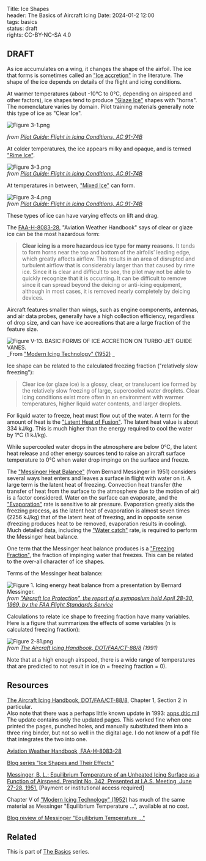 Title: Ice Shapes    
header: The Basics of Aircraft Icing
Date: 2024-01-2 12:00  
tags: basics  
status: draft  
rights: CC-BY-NC-SA 4.0

## DRAFT

As ice accumulates on a wing, it changes the shape of the airfoil. 
The ice that forms is sometimes called an ["Ice accretion"]({filename}Nomenclature.md#ice-accretion) in the literature. 
The shape of the ice depends on details of the flight and icing conditions.  

At warmer temperatures (about -10°C to 0°C, depending on airspeed and other factors), 
ice shapes tend to produce ["Glaze Ice"]({filename}Nomenclature.md#glaze-ice) shapes with "horns". 
The nomenclature varies by domain. 
Pilot training materials generally note this type of ice as "Clear Ice".  

![Figure 3-1.png](/images%2FAC-91-74B%2FFigure%203-1.png)   

_from [Pilot Guide: Flight in Icing Conditions, AC 91-74B](https://www.faa.gov/documentLibrary/media/Advisory_Circular/AC_91-74B.pdf)_  

At colder temperatures, the ice appears milky and opaque, and is termed ["Rime Ice"]({filename}Nomenclature.md#rime-ice).  

![Figure 3-3.png](/images%2FAC-91-74B%2FFigure%203-3.png)  
_from [Pilot Guide: Flight in Icing Conditions, AC 91-74B](https://www.faa.gov/documentLibrary/media/Advisory_Circular/AC_91-74B.pdf)_  

At temperatures in between, ["Mixed Ice"]({filename}Nomenclature.md#mixed-ice) can form.  

![Figure 3-4.png](/images%2FAC-91-74B%2FFigure%203-4.png)  
_from [Pilot Guide: Flight in Icing Conditions, AC 91-74B](https://www.faa.gov/documentLibrary/media/Advisory_Circular/AC_91-74B.pdf)_  

These types of ice can have varying effects on lift and drag. 

The [FAA-H-8083-28]({filename}resources.md#FAA-H-8083-28), "Aviation Weather Handbook" says of clear or glaze 
ice can be the most hazardous form:  

>__Clear icing is a more hazardous ice type for many reasons.__ 
It tends to form horns near the top and bottom of the airfoils’ 
leading edge, which greatly affects airflow. This results in 
an area of disrupted and turbulent airflow that is considerably 
larger than that caused by rime ice. Since it is clear and 
difficult to see, the pilot may not be able to quickly recognize 
that it is occurring. It can be difficult to remove since it can 
spread beyond the deicing or anti-icing equipment, although in 
most cases, it is removed nearly completely by deicing devices.

Aircraft features smaller than wings, 
such as engine components, antennas, and air data probes, 
generally have a high collection efficiency, regardless of drop size, 
and can have ice accreations that are a large fraction of the 
feature size. 

![Figure V-13. BASIC FORMS OF ICE ACCRETION ON TURBO-JET GUIDE VANES.](/images%2FModern%20Icing%20Technology%2FFigure%20V-13.png)  
_From ["Modern Icing Technology" (1952)](https://deepblue.lib.umich.edu/bitstream/handle/2027.42/7990/bad2682.0001.001.pdf?sequence=5) _

Ice shape can be related to the calculated freezing fraction
("relatively slow freezing"): 

>Clear ice (or glaze ice) is a glossy, clear, or translucent ice formed by the relatively slow freezing of large, 
supercooled water droplets. Clear icing conditions exist more often in an environment with warmer 
temperatures, higher liquid water contents, and larger droplets.

For liquid water to freeze, heat must flow out of the water. 
A term for the amount of heat is the ["Latent Heat of Fusion"]({filename}Nomenclature.md#latent-heat). 
The latent heat value is about 334 kJ/kg. 
This is much higher than the energy required to cool the water by 1°C (1 kJ/kg). 

While supercooled water drops in the atmosphere are below 0°C, 
the latent heat release and other energy sources tend to raise an aircraft surface temperature to 0°C 
when water drop impinge on the surface and freeze. 

The ["Messinger Heat Balance"]({filename}Nomenclature.md#messinger) (from Bernard Messinger in 1951)
considers several ways heat enters and leaves a surface in flight with water on it. 
A large term is the latent heat of freezing. 
Convection heat transfer (the transfer of heat from the surface to the atmosphere due to the motion of air) is a factor considered.
Water on the surface can evaporate, and the ["Evaporation"]({filename}Nomenclature.md#evaporation) rate is sensitive to air pressure. 
Evaporation greatly aids the freezing process, 
as the latent heat of evaporation is almost seven times (2256 kJ/kg) that of the latent heat of freezing, 
and in opposite sense (freezing produces heat to be removed, evaporation results in cooling). 
Much detailed data, including the ["Water catch"]({filename}Nomenclature.md#water-catch) rate, 
is required to perform the Messinger heat balance. 

One term that the Messinger heat balance produces is a ["Freezing Fraction"]({filename}Nomenclature.md#freezing-fraction), 
the fraction of impinging water that freezes. 
This can be related to the over-all character of ice shapes. 

Terms of the Messinger heat balance:  

![Figure 1. Icing energy heat balance from a presentation by Bernard Messinger.](/images%2Fmessinger%2FFigure1.png)  
_from ["Aircraft Ice Protection", the report of a symposium held April 28-30, 1969, by the FAA Flight Standards Service](https://apps.dtic.mil/sti/pdfs/AD0690469.pdf)_  

Calculations to relate ice shape to freezing fraction have many variables. 
Here is a figure that summarizes the effects of some variables
(n is calculated freezing fraction):  

![Figure 2-81.png](/images%2FFAA%20Handbook%20volume%201%2FFigure%202-81.png)  
_from [The Aircraft Icing Handbook, DOT/FAA/CT-88/8](https://apps.dtic.mil/sti/pdfs/ADA238039.pdf) (1991)_  

Note that at a high enough airspeed, there is a wide range of 
temperatures that are predicted to not result in ice 
(n = freezing fraction = 0).  

## Resources  

[The Aircraft Icing Handbook, DOT/FAA/CT-88/8](https://apps.dtic.mil/sti/pdfs/ADA238039.pdf), 
Chapter 1, Section 2 in particular.  
Also note that there was a perhaps little known update in 1993: [apps.dtic.mil](https://apps.dtic.mil/sti/pdfs/ADA276499.pdf) The update contains only the updated pages. 
This worked fine when one printed the pages, punched holes, and manually substituted them into a three ring binder, 
but not so well in the digital age. 
I do not know of a pdf file that integrates the two into one.

[Aviation Weather Handbook, FAA-H-8083-28](https://www.faa.gov/regulationspolicies/handbooksmanuals/aviation/faa-h-8083-28-aviation-weather-handbook)  

[Blog series "Ice Shapes and Their Effects"]({filename}..%2Fice_shapes_thread.md)  

[Messinger, B. L.: Equilibrium Temperature of an Unheated Icing Surface as a Function of Airspeed. Preprint No. 342, Presented at I.A.S. Meeting, June 27-28, 1951.](https://arc.aiaa.org/doi/10.2514/8.2520) [Payment or institutional access required]  

Chapter V of ["Modern Icing Technology" (1952)](https://deepblue.lib.umich.edu/bitstream/handle/2027.42/7990/bad2682.0001.001.pdf?sequence=5) 
has much of the same material as Messinger "Equilibrium Temperature ...", available at no cost.  

[Blog review of Messinger "Equilibrium Temperature ..."]({filename}..%2Fmessinger.md)  

## Related  

This is part of [The Basics]({filename}basics.md) series.  
